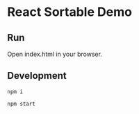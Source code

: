 # React Sortable Demo

## Run

Open index.html in your browser.

## Development

`npm i`

`npm start`
